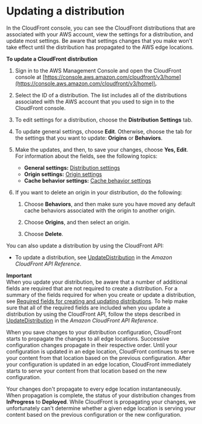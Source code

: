 # Updating a distribution<a name="HowToUpdateDistribution"></a>

In the CloudFront console, you can see the CloudFront distributions that are associated with your AWS account, view the settings for a distribution, and update most settings\. Be aware that settings changes that you make won't take effect until the distribution has propagated to the AWS edge locations\.<a name="HowToUpdateDistributionProcedure"></a>

**To update a CloudFront distribution**

1. Sign in to the AWS Management Console and open the CloudFront console at [https://console.aws.amazon.com/cloudfront/v3/home](https://console.aws.amazon.com/cloudfront/v3/home)\.

1. Select the ID of a distribution\. The list includes all of the distributions associated with the AWS account that you used to sign in to the CloudFront console\.

1. To edit settings for a distribution, choose the **Distribution Settings** tab\.

1. To update general settings, choose **Edit**\. Otherwise, choose the tab for the settings that you want to update: **Origins** or **Behaviors**\.

1. Make the updates, and then, to save your changes, choose **Yes, Edit**\. For information about the fields, see the following topics: 
   + **General settings:** [Distribution settings](distribution-web-values-specify.md#DownloadDistValuesGeneral)
   + **Origin settings:** [Origin settings](distribution-web-values-specify.md#DownloadDistValuesOrigin)
   + **Cache behavior settings:** [Cache behavior settings](distribution-web-values-specify.md#DownloadDistValuesCacheBehavior)

1. If you want to delete an origin in your distribution, do the following:

   1. Choose **Behaviors**, and then make sure you have moved any default cache behaviors associated with the origin to another origin\.

   1. Choose **Origins**, and then select an origin\.

   1. Choose **Delete**\.

You can also update a distribution by using the CloudFront API:
+ To update a distribution, see [UpdateDistribution](https://docs.aws.amazon.com/cloudfront/latest/APIReference/API_UpdateDistribution.html) in the *Amazon CloudFront API Reference*\.

**Important**  
When you update your distribution, be aware that a number of additional fields are required that are not required to create a distribution\. For a summary of the fields required for when you create or update a distribution, see [Required fields for creating and updating distributions](distribution-overview-required-fields.md)\. To help make sure that all of the required fields are included when you update a distribution by using the CloudFront API, follow the steps described in [UpdateDistribution](https://docs.aws.amazon.com/cloudfront/latest/APIReference/API_UpdateDistribution.html) in the *Amazon CloudFront API Reference*\.

When you save changes to your distribution configuration, CloudFront starts to propagate the changes to all edge locations\. Successive configuration changes propagate in their respective order\. Until your configuration is updated in an edge location, CloudFront continues to serve your content from that location based on the previous configuration\. After your configuration is updated in an edge location, CloudFront immediately starts to serve your content from that location based on the new configuration\.

Your changes don't propagate to every edge location instantaneously\. When propagation is complete, the status of your distribution changes from **InProgress** to **Deployed**\. While CloudFront is propagating your changes, we unfortunately can't determine whether a given edge location is serving your content based on the previous configuration or the new configuration\.